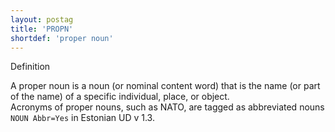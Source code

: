 ```yaml
---
layout: postag
title: 'PROPN'
shortdef: 'proper noun'
---
```

Definition

A proper noun is a noun (or nominal content word) that is the name (or part of the name) of a specific individual, place, or object.<br/>
Acronyms of proper nouns, such as NATO, are tagged as abbreviated nouns <code>NOUN Abbr=Yes</code> in Estonian UD v 1.3.

